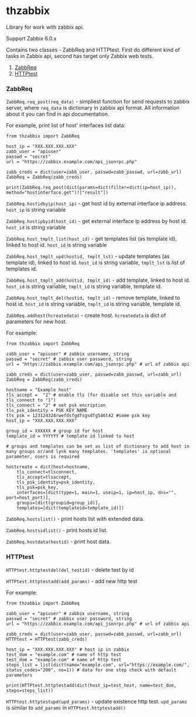 # thzabbix

Library for work with zabbix api.

Support Zabbix 6.0.x

Contains two classes - ZabbReq and HTTPtest. First do different kind of tasks in Zabbix api, second has target only Zabbix web tests.

1. [ZabbReq](#zabbreq)
2. [HTTPtest](#httptest)

### ZabbReq

`ZabbReq.req_post(req_data)` - simpliest function for send requests to zabbix server, where `req_data` is dictionary in zabbix api format. All information about it you can find in api documentation.

For example, print list of host' interfaces list data:

```
from thzabbix import ZabbReq

host_ip = "XXX.XXX.XXX.XXX"
zabb_user = "apiuser"
passwd = "secret"
url = "https://zabbix.example.com/api_jsonrpc.php"

zabb_creds = dict(user=zabb_user, passwd=zabb_passwd, url=zabb_url)
ZabbReq = ZabbReq(zabb_creds)

print(ZabbReq.req_post(dict(params=dict(filter=dict(ip=host_ip)), method="hostinterface.get"))["result"])
```

`ZabbReq.hostidbyip(host_ip)` - get host id by external interface ip address. `host_ip` is string variable

`ZabbReq.hostipbyid(host_id)` - get external interface ip address by host id. `host_id` is string variable

`ZabbReq.host_tmplt_list(host_id)` - get templates list (as template id), linked to host id. `host_id` is string variable

`ZabbReq.host_tmplt_upd(hostid, tmplt_lst)` - update templates (as template id), linked to host id. `host_id` is string variable, `tmplt_lst` is list of templates id.

`ZabbReq.host_tmplt_add(hostid, tmplt_id)` - add template, linked to host id. `host_id` is string variable, `tmplt_id` is string variable, template id.

`ZabbReq.host_tmplt_del(hostid, tmplt_id)` - remove template, linked to host id. `host_id` is string variable, `tmplt_id` is string variable, template id.

`ZabbReq.addhost(hcreatedata)` - create host. `hcreatedata` is dict of parameters for new host. 

For example:

```
from thzabbix import ZabbReq

zabb_user = "apiuser" # zabbix username, string
passwd = "secret" # zabbix user password, string
url = "https://zabbix.example.com/api_jsonrpc.php" # url of zabbix api

zabb_creds = dict(user=zabb_user, passwd=zabb_passwd, url=zabb_url)
ZabbReq = ZabbReq(zabb_creds)

hostname = "Example host"
tls_accept =  "2" # enable tls (for disable set this variable and tls_connect to "1")
tls_connect = "2" # set psk encription
tls_psk_identity = PSK KEY NAME
tls_psk = 123124324rwefdsfgdfsgsdfg546t42 #some psk key
host_ip = "XXX.XXX.XXX.XXX"

group_id = XXXXXX # group id for host
template_id = YYYYYY # template id linked to host

# groups and templates can be set as list of dictionary to add host in many groups or/and lynk many templates. 'templates' is optional parameter, osers is required

hostcreate = dict(host=hostname, 
    tls_connect=tlsconnect, 
    tls_accept=tlsaccept, 
    tls_psk_identity=psk_identity, 
    tls_psk=psk_key, 
    interfaces=[dict(type=1, main=1, useip=1, ip=host_ip, dns="", port=host_port)], 
    groups=[dict(groupid=group_id)], 
    templates=[dict(templateid=template_id)])
```

`ZabbReq.hostslist()` - print hosts list with extended data. 

`ZabbReq.hostsidlist()` - print hosts id list. 

`ZabbReq.hostdata(hostid)` - print host data. 

### HTTPtest

`HTTPtest.httptestdel(del_testid)` - delete test by id

`HTTPtest.httptestadd(add_params)` - add new http test

For example:

```
from thzabbix import ZabbReq

zabb_user = "apiuser" # zabbix username, string
passwd = "secret" # zabbix user password, string
url = "https://zabbix.example.com/api_jsonrpc.php" # url of zabbix api

zabb_creds = dict(user=zabb_user, passwd=zabb_passwd, url=zabb_url)
HTTPtest = HTTPtest(zabb_creds)

host_ip = "XXX.XXX.XXX.XXX" # host ip in zabbix
test_dom = "example.com" # name of http test
test_dom = "example.com" # name of http test
steps_list = list(dict(name="example.com", url="https://example.com/", status_codes="200", no=1)) # data for one step check with default parameters

print(HTTPtest.httptestadd(dict(host_ip=test_host, name=test_dom, steps=steps_list))
```

`HTTPtest.httptestupd(upd_params)` - update existence http test. `upd_params` is similar to `add_params` in `HTTPtest.httptestadd()`
